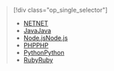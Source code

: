 > [!div class="op_single_selector"]
> * [<span data-ttu-id="bb51c-101">NET</span><span class="sxs-lookup"><span data-stu-id="bb51c-101">NET</span></span>](../articles/service-bus-messaging/service-bus-dotnet-how-to-use-topics-subscriptions.md)
> * [<span data-ttu-id="bb51c-102">Java</span><span class="sxs-lookup"><span data-stu-id="bb51c-102">Java</span></span>](../articles/service-bus-messaging/service-bus-java-how-to-use-topics-subscriptions.md)
> * [<span data-ttu-id="bb51c-103">Node.js</span><span class="sxs-lookup"><span data-stu-id="bb51c-103">Node.js</span></span>](../articles/service-bus-messaging/service-bus-nodejs-how-to-use-topics-subscriptions.md)
> * [<span data-ttu-id="bb51c-104">PHP</span><span class="sxs-lookup"><span data-stu-id="bb51c-104">PHP</span></span>](../articles/service-bus-messaging/service-bus-php-how-to-use-topics-subscriptions.md)
> * [<span data-ttu-id="bb51c-105">Python</span><span class="sxs-lookup"><span data-stu-id="bb51c-105">Python</span></span>](../articles/service-bus-messaging/service-bus-python-how-to-use-topics-subscriptions.md)
> * [<span data-ttu-id="bb51c-106">Ruby</span><span class="sxs-lookup"><span data-stu-id="bb51c-106">Ruby</span></span>](../articles/service-bus-messaging/service-bus-ruby-how-to-use-topics-subscriptions.md)
> 
> 


